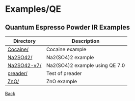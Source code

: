 # Examples/QE
## Quantum Espresso Powder IR Examples

| **Directory**  | **Description**        |
| -------------- | ---------------------- |
| [Cocaine/](./Cocaine/README.md) | Cocaine example        |
| [Na2SO42/](./Na2SO42/README.md) | Na2(SO4)2 example      |
| [Na2SO42-v7/](./Na2SO42-v7/README.md) | Na2(SO4)2 example using QE 7.0 |
| [preader/](./preader/README.md) | Test of preader        |
| [ZnO/](./ZnO/README.md) | ZnO example            |

[Back](..)
